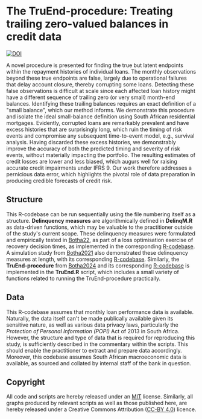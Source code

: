 # The TruEnd-procedure: Treating trailing zero-valued balances in credit data
 [![DOI](https://zenodo.org/badge/695033824.svg)](https://zenodo.org/doi/10.5281/zenodo.10908342)

A novel procedure is presented for finding the true but latent endpoints within the repayment histories of individual loans. The monthly observations beyond these true endpoints are false, largely due to operational failures that delay account closure, thereby corrupting some loans. Detecting these false observations is difficult at scale since each affected loan history might have a different sequence of trailing zero (or very small) month-end balances. Identifying these trailing balances requires an exact definition of a "small balance", which our method informs.  We demonstrate this procedure and isolate the ideal small-balance definition using South African residential mortgages. Evidently, corrupted loans are remarkably prevalent and have excess histories that are surprisingly long, which ruin the timing of risk events and compromise any subsequent time-to-event model, e.g., survival analysis. Having discarded these excess histories, we demonstrably improve the accuracy of both the predicted timing and severity of risk events, without materially impacting the portfolio. The resulting estimates of credit losses are lower and less biased, which augurs well for raising accurate credit impairments under IFRS 9. Our work therefore addresses a pernicious data error, which highlights the pivotal role of data preparation in producing credible forecasts of credit risk.

## Structure
This R-codebase can be run sequentially using the file numbering itself as a structure. **Delinquency measures** are algorithmically defined in **DelinqM.R** as data-driven functions, which may be valuable to the practitioner outside of the study's current scope. These delinquency measures were formulated and empirically tested in [Botha22](https://www.researchgate.net/publication/358329458_The_loss_optimization_of_loan_recovery_decision_times_using_forecast_cashflows), as part of a loss optimisation exercise of recovery decision times, as implemented in the corresponding [R-codebase](https://github.com/arnobotha/The-loss-optimisation-of-loan-recovery-decision-times-using-forecast-cash-flows). A simulation study from [Botha2021](https://www.researchgate.net/publication/350169758_Simulation-based_optimisation_of_the_timing_of_loan_recovery_across_different_portfolios) also demonstrated these delinquency measures at length, with its corresponding [R-codebase](https://github.com/arnobotha/Simulation-based-optimisation-of-the-timing-of-loan-recovery-across-different-portfolios). Similarly, the **TruEnd-procedure** from [Botha2024](https://www.researchgate.net/publication/380214432_The_TruEnd-procedure_Treating_trailing_zero-valued_balances_in_credit_data) and its corresponding [R-codebase](https://github.com/arnobotha/TruEnd-Procedure)  is implemented in the **TruEnd.R** script, which includes a small variety of functions related to running the TruEnd-procedure practically.

## Data
This R-codebase assumes that monthly loan performance data is available. Naturally, the data itself can't be made publically available given its sensitive nature, as well as various data privacy laws, particularly the _Protection of Personal Information (POPI)_ Act of 2013 in South Africa. However, the structure and type of data that is required for reproducing this study, is sufficiently described in the commentary within the scripts. This should enable the practitioner to extract and prepare data accordingly. Moreover, this codebase assumes South African macroeconomic data is available, as sourced and collated by internal staff of the bank in question.

## Copyright
All code and scripts are hereby released under an [MIT](https://opensource.org/licenses/MIT) license. Similarly, all graphs produced by relevant scripts as well as those published here, are hereby released under a Creative Commons Attribution ([CC-BY 4.0](https://creativecommons.org/licenses/by/4.0/)) licence.
